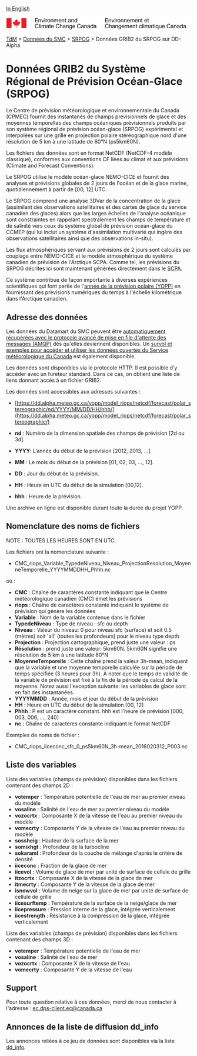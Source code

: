 [In English](readme_riops-datamart-alpha_en.md)

![ECCC logo](../../img_eccc-logo.png)

[TdM](../../readme_fr.md) > [Données du SMC](../readme_fr.md) > [SRPOG](readme_riops_fr.md) > Données GRIB2 du SRPOG sur DD-Alpha

# Données GRIB2 du Système Régional de Prévision Océan-Glace (SRPOG)

Le Centre de prévision météorologique et environnementale du Canada (CPMEC) fournit des instantanés de champs prévisionnels de glace et des moyennes temporelles des champs océaniques prévisionnels produits par son système régional de prévision océan-glace (SRPOG) expérimental et interpolées sur une grille en projection polaire stéréographique nord d'une résolution de 5 km à une latitude de 60°N (ps5km60N).

Les fichiers des données sont en format NetCDF (NetCDF-4 modèle classique), conformes aux conventions CF liées au climat et aux prévisions (Climate and Forecast Conventions).

Le SRPOG utilise le modèle océan-glace NEMO-CICE et fournit des analyses et prévisions globales de 2 jours de l'océan et de la glace marine, quotidiennement à partir de [00, 12] UTC.

Le SRPOG comprend une analyse 3DVar de la concentration de la glace (assimilant des observations satellitaires et des cartes de glace du service canadien des glaces) alors que les larges échelles de l'analyse océanique sont constraintes en rappelant spectralement les champs de température et de salinité vers ceux du système global de prévision océan-glace du CCMEP (qui lui inclut un système d'assimilation multivarié qui ingère des observations satellitaires ainsi que des observations in-situ).

Les flux atmosphériques servant aux prévisions de 2 jours sont calculés par couplage entre NEMO-CICE et le modèle atmosphérique du système canadien de prévision de l'Arctique SCPA. Comme tel, les prévisions du SRPOG décrites ici sont maintenant générées directement dans le [SCPA](../nwp_caps/readme_caps_fr.md).

Ce système contribue de façon importante à diverses expériences scientifiques qui font partie de l'[année de la prévision polaire (YOPP)](https://www.polarprediction.net/) en fournissant des prévisions numériques du temps à l'échelle kilométrique dans l'Arctique canadien.

## Adresse des données 

Les données du Datamart du SMC peuvent être [automatiquement récupérées avec le protocole avancé de mise en file d'attente des messages (AMQP)](../../msc-datamart/amqp_fr.md) dès qu'elles deviennent disponibles. Un [survol et exemples pour accéder et utiliser les données ouvertes du Service météorologique du Canada](../../usage/readme_fr.md) est également disponible.

Les données sont disponibles via le protocole HTTP. Il est possible d’y accéder avec un fureteur standard. Dans ce cas, on obtient une liste de liens donnant accès à un fichier GRIB2.

Les données sont accessibles aux adresses suivantes :

* [https://dd.alpha.meteo.gc.ca/yopp/model_riops/netcdf/forecast/polar_stereographic/nd/YYYY/MM/DD/HH/hhh/](https://dd.alpha.meteo.gc.ca/yopp/model_riops/netcdf/forecast/polar_stereographic/)

* __nd__ : Numéro de la dimension spatiale des champs de prévision [2d ou 3d]. 
* __YYYY__: L’année du début de la prévision [2012, 2013, ...].
* __MM__ : Le mois du début de la prévision [01, 02, 03, ..., 12].
* __DD__ : Jour du début de la prévision.
* __HH__ : Heure en UTC du début de la simulation [00,12].
* __hhh__ : Heure de la prévision.

Une archive en ligne est disponible durant toute la durée du projet YOPP.

## Nomenclature des noms de fichiers 

NOTE : TOUTES LES HEURES SONT EN UTC.

Les fichiers ont la nomenclature suivante :

* CMC_riops_Variable_TypedeNiveau_Niveau_ProjectionResolution_MoyenneTemporelle_YYYYMMDDHH_Phhh.nc

où :

* __CMC__ : Chaîne de caractères constante indiquant que le Centre météorologique canadien (CMC) émet les prévisions
* __riops__ : Chaîne de caractères constante indiquant le système de prévision qui génère les données
* __Variable__ : Nom de la variable contenue dans le fichier
* __TypedeNiveau__ : Type de niveau : sfc ou depth
* __Niveau__ : Valeur du niveau: 0 pour niveau sfc (surface) et soit 0.5 (mètres) soit 'all' (toutes les profondeurs) pour le niveau type depth
* __Projection__ : Projection cartographique, prend juste une valeur : ps
* __Résolution__ : prend juste une valeur: 5km60N. 5km60N signifie une résolution de 5 km à une latitude 60°N
* __MoyenneTemporelle__ : Cette chaîne prend la valeur 3h-mean, indiquant que la variable et une moyenne temporelle calculée sur la période de temps spécifiée (3 heures pour 3h). À noter que le temps de validité de la variable de prévision est fixé à la fin de la période de calcul de la moyenne. Notez aussi l'exception suivante: les variables de glace sont en fait des instantanées.
* __YYYYMMDD__ : Année, mois et jour du début de la prévision
* __HH__ : Heure en UTC du début de la simulation [00, 12]
* __Phhh__ : P est un caractère constant. hhh est l'heure de prévision [000, 003, 006, ..., 240]
* __nc__ : Chaîne de caractères constante indiquant le format NetCDF

Exemples de noms de fichier : 

* CMC_riops_iiceconc_sfc_0_ps5km60N_3h-mean_2016020312_P003.nc

## Liste des variables

Liste des variables (champs de prévision) disponibles dans les fichiers contenant des champs 2D :

* __votemper__ :	Température potentielle de l'eau de mer au premier niveau du modèle
* __vosaline__ :	Salinité de l'eau de mer au premier niveau du modèle
* __vozocrtx__ :	Composante X de la vitesse de l'eau au premier niveau du modèle
* __vomecrty__ :	Composante Y de la vitesse de l'eau au premier niveau du modèle
* __sossheig__ :	Hauteur de la surface de la mer
* __somixhgt__ :	Profondeur de la turbocline 
* __sokaraml__ :	Profondeur de la couche de mélange d'après le critère de densité
* __iiceconc__ :	Fraction de la glace de mer
* __iicevol__ :		Volume de glace de mer par unité de surface de cellule de grille
* __itzocrtx__ :	Composante X de la vitesse de la glace de mer
* __itmecrty__ :	Composante Y de la vitesse de la glace de mer 
* __isnowvol__ :	Volume de neige sur la glace de mer par unité de surface de cellule de grille
* __iicesurftemp__ :	Température de la surface de la neige/glace de mer
* __iicepressure__ :	Pression interne de la glace, intégrée verticalement
* __iicestrength__ :	Résistance à la compression de la glace, intégrée verticalement

Liste des variables (champs de prévision) disponibles dans les fichiers contenant des champs 3D :

* __votemper__ : 	Température potentielle de l'eau de mer
* __vosaline__ :	Salinité de l'eau de mer 
* __vozocrtx__ :	Composante X de la vitesse de l'eau 
* __vomecrty__ :	Composante Y de la vitesse de l'eau 

## Support

Pour toute question relative à ces données, merci de nous contacter à l'adresse : [ec.dps-client.ec@canada.ca](mailto:ec.dps-client.ec@canada.ca)

## Annonces de la liste de diffusion dd_info 

Les annonces reliées à ce jeu de données sont disponibles via la liste [dd_info](https://lists.ec.gc.ca/cgi-bin/mailman/listinfo/dd_info).
